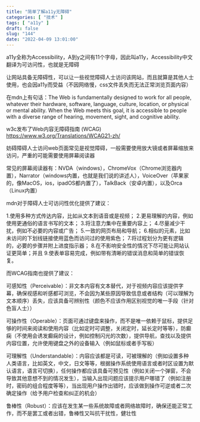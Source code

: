 ```yaml
---
title: "简单了解a11y无障碍"
categories: [ "技术" ]
tags: [ "a11y" ]
draft: false
slug: "144"
date: "2022-04-09 13:01:00"
---
```


a11y全称为Accessibility，A到y之间有11个字母，因此叫a11y，Accessibility中文翻译为可访问性，也就是无障碍


让网站具备无障碍性，可以让一些视觉障碍人士访问该网站，而且就算是其他人士使用，也会因a11y而受益（不因网络慢，css文件丢失而无法正常浏览页面内容）


在mdn上有句话：The Web is fundamentally designed to work for all people, whatever their hardware, software, language, culture, location, or physical or mental ability. When the Web meets this goal, it is accessible to people with a diverse range of hearing, movement, sight, and cognitive ability.


w3c发布了Web内容无障碍指南 (WCAG) https://www.w3.org/Translations/WCAG21-zh/


妨碍障碍人士访问web页面常见是视觉障碍，一般需要使用放大镜或者屏幕缩放来访问，严重的可能需要使用屏幕阅读器

常见的屏幕阅读器有：NVDA（windows），ChromeVox（Chrome浏览器内置），Narrator（windows内置，也就是我们说的讲述人），VoiceOver（苹果家的，像MacOS，ios，ipadOS都内置了），TalkBack（安卓内置），以及Orca（Linux内置）


mdn对于障碍人士可访问性优化提供了建议：

1.使用多种方式传达内容，比如从文本到语音或是视频；
2.更易理解的内容，例如使用更通俗的语言书写的文本；
3.将注意力集中在重要内容上；
4.尽量减少干扰，例如不必要的内容或广告；
5.一致的网页布局和导航；
6.相似的元素，比如未访问的下划线链接使用蓝色而访问过的使用紫色；
7.将过程划分为更有逻辑的，必要的步骤并附上进度指示器；
8.在不影响安全性的情况下尽可能让网站认证更简单；并且
9.使表单容易完成，例如带有清晰的错误消息和简单的错误恢复。


而WCAG指南也提供了建议：

可感知性（Perceivable）：非文本内容有文本替代，对于视频内容应该提供字幕，确保视感和听感都可浏览，不会因为某些原因导致信息或者结构（可以理解为文本顺序）丢失，应该具备可辨别性（颜色不应该作用区别视觉的唯一手段（针对色盲人士））

可操作性（Operable）：页面可通过键盘来操作，而不是唯一依赖于鼠标，提供足够的时间来阅读和使用内容（比如定时可调整，关闭定时，延长定时等等），防癫痫（不使用会诱发癫痫的设计，例如控制闪光的次数），提供导航，查找以及提供内容位置，允许使用键盘之外的设备输入（例如鼠标或者手写板）

可理解性（Understandable）：内容应该都是可读，可被理解的（例如设置多种人类语言，比如英文，中文，日文等等，根据操作系统使用语言或者时区设置为默认语言，语言可切换），任何操作都应该具备可预见性（例如关闭一个弹窗，不会导致其他意想不到的情况发生），当输入出现问题应该提示用户哪错了（例如注册时，密码的组合程度等等），当出现用户操作出错时，应该做到操作可逆或者二次确定操作（给予用户检查和纠正的机会）

鲁棒性（Robust）：应该在发生某一些系统故障或者网络故障时，确保还能正常工作，而不是罢工或者出错，鲁棒性又叫抗干扰性，健壮性




